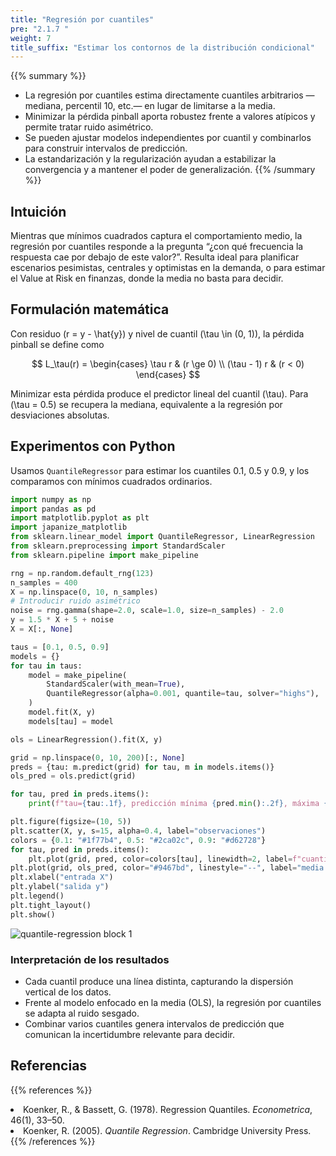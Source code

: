 ```yaml
---
title: "Regresión por cuantiles"
pre: "2.1.7 "
weight: 7
title_suffix: "Estimar los contornos de la distribución condicional"
---
```


{{% summary %}}
- La regresión por cuantiles estima directamente cuantiles arbitrarios —mediana, percentil 10, etc.— en lugar de limitarse a la media.
- Minimizar la pérdida pinball aporta robustez frente a valores atípicos y permite tratar ruido asimétrico.
- Se pueden ajustar modelos independientes por cuantil y combinarlos para construir intervalos de predicción.
- La estandarización y la regularización ayudan a estabilizar la convergencia y a mantener el poder de generalización.
{{% /summary %}}

## Intuición
Mientras que mínimos cuadrados captura el comportamiento medio, la regresión por cuantiles responde a la pregunta “¿con qué frecuencia la respuesta cae por debajo de este valor?”. Resulta ideal para planificar escenarios pesimistas, centrales y optimistas en la demanda, o para estimar el Value at Risk en finanzas, donde la media no basta para decidir.

## Formulación matemática
Con residuo \(r = y - \hat{y}\) y nivel de cuantil \(\tau \in (0, 1)\), la pérdida pinball se define como

$$
L_\tau(r) =
\begin{cases}
\tau r & (r \ge 0) \\
(\tau - 1) r & (r < 0)
\end{cases}
$$

Minimizar esta pérdida produce el predictor lineal del cuantil \(\tau\). Para \(\tau = 0.5\) se recupera la mediana, equivalente a la regresión por desviaciones absolutas.

## Experimentos con Python
Usamos `QuantileRegressor` para estimar los cuantiles 0.1, 0.5 y 0.9, y los comparamos con mínimos cuadrados ordinarios.

```python
import numpy as np
import pandas as pd
import matplotlib.pyplot as plt
import japanize_matplotlib
from sklearn.linear_model import QuantileRegressor, LinearRegression
from sklearn.preprocessing import StandardScaler
from sklearn.pipeline import make_pipeline

rng = np.random.default_rng(123)
n_samples = 400
X = np.linspace(0, 10, n_samples)
# Introducir ruido asimétrico
noise = rng.gamma(shape=2.0, scale=1.0, size=n_samples) - 2.0
y = 1.5 * X + 5 + noise
X = X[:, None]

taus = [0.1, 0.5, 0.9]
models = {}
for tau in taus:
    model = make_pipeline(
        StandardScaler(with_mean=True),
        QuantileRegressor(alpha=0.001, quantile=tau, solver="highs"),
    )
    model.fit(X, y)
    models[tau] = model

ols = LinearRegression().fit(X, y)

grid = np.linspace(0, 10, 200)[:, None]
preds = {tau: m.predict(grid) for tau, m in models.items()}
ols_pred = ols.predict(grid)

for tau, pred in preds.items():
    print(f"tau={tau:.1f}, predicción mínima {pred.min():.2f}, máxima {pred.max():.2f}")

plt.figure(figsize=(10, 5))
plt.scatter(X, y, s=15, alpha=0.4, label="observaciones")
colors = {0.1: "#1f77b4", 0.5: "#2ca02c", 0.9: "#d62728"}
for tau, pred in preds.items():
    plt.plot(grid, pred, color=colors[tau], linewidth=2, label=f"cuantil τ={tau}")
plt.plot(grid, ols_pred, color="#9467bd", linestyle="--", label="media (OLS)")
plt.xlabel("entrada X")
plt.ylabel("salida y")
plt.legend()
plt.tight_layout()
plt.show()
```

![quantile-regression block 1](/images/basic/regression/quantile-regression_block01_es.png)

### Interpretación de los resultados
- Cada cuantil produce una línea distinta, capturando la dispersión vertical de los datos.
- Frente al modelo enfocado en la media (OLS), la regresión por cuantiles se adapta al ruido sesgado.
- Combinar varios cuantiles genera intervalos de predicción que comunican la incertidumbre relevante para decidir.

## Referencias
{{% references %}}
<li>Koenker, R., &amp; Bassett, G. (1978). Regression Quantiles. <i>Econometrica</i>, 46(1), 33–50.</li>
<li>Koenker, R. (2005). <i>Quantile Regression</i>. Cambridge University Press.</li>
{{% /references %}}
